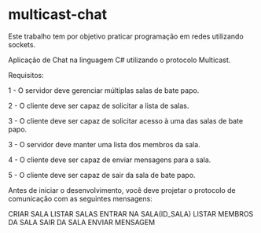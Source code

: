 # multicast-chat

Este trabalho tem por objetivo praticar programação em redes utilizando sockets.

Aplicação de Chat na linguagem C# utilizando o protocolo Multicast.

Requisitos:

1 - O servidor deve gerenciar múltiplas salas de bate papo.

2 - O cliente deve ser capaz de solicitar a lista de salas.

3 - O cliente deve ser capaz de solicitar acesso à uma das salas de bate papo.

3 - O servidor deve manter uma lista dos membros da sala.

4 - O cliente deve ser capaz de enviar mensagens para a sala.

5 - O cliente deve ser capaz de sair da sala de bate papo.

Antes de iniciar o desenvolvimento, você deve projetar o protocolo de comunicação com as seguintes mensagens:

CRIAR SALA
LISTAR SALAS
ENTRAR NA SALA(ID_SALA)
LISTAR MEMBROS DA SALA
SAIR DA SALA
ENVIAR MENSAGEM

